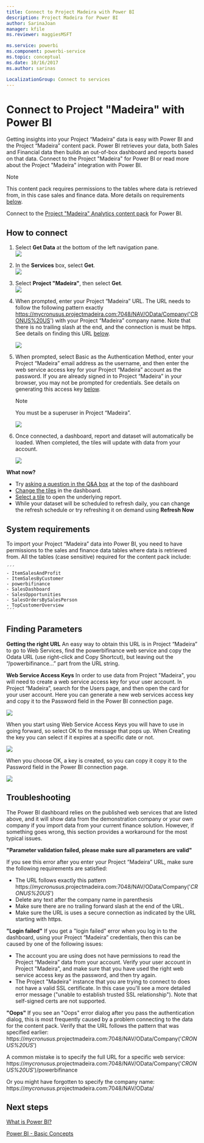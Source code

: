 ```yaml
---
title: Connect to Project Madeira with Power BI
description: Project Madeira for Power BI
author: SarinaJoan
manager: kfile
ms.reviewer: maggiesMSFT

ms.service: powerbi
ms.component: powerbi-service
ms.topic: conceptual
ms.date: 10/16/2017
ms.author: sarinas

LocalizationGroup: Connect to services
---
```

# Connect to Project "Madeira" with Power BI
Getting insights into your Project “Madeira” data is easy with Power BI and the Project “Madeira” content pack. Power BI retrieves your data, both Sales and Financial data then builds an out-of-box dashboard and reports based on that data.
Connect to the Project "Madeira" for Power BI or read more about the Project "Madeira" integration with Power BI.

>[!NOTE]
>This content pack requires permissions to the tables where data is retrieved from, in this case sales and finance data. More details on requirements [below](#Requirements).

Connect to the [Project "Madeira" Analytics content pack](https://app.powerbi.com/getdata/services/project-madeira) for Power BI.

## How to connect
1. Select **Get Data** at the bottom of the left navigation pane.  
    ![](media/service-connect-to-project-madeira/getdata.png)
2. In the **Services** box, select **Get**.  
    ![](media/service-connect-to-project-madeira/services.png)
3. Select **Project "Madeira"**, then select **Get**.  
    ![](media/service-connect-to-project-madeira/projectmadeira.png)
4. When prompted, enter your Project “Madeira” URL. The URL needs to follow the following pattern exactly <https://mycronusus.projectmadeira.com:7048/NAV/OData/Company('CRONUS%20US>') with your Project “Madeira” company name. Note that there is no trailing slash at the end, and the connection is must be https. See details on finding this URL [below](#FindingParams).  
   
    ![](media/service-connect-to-project-madeira/params.png)
5. When prompted, select Basic as the Authentication Method, enter your Project “Madeira” email address as the username, and then enter the web service access key for your Project “Madeira” account as the password. If you are already signed in to Project “Madeira” in your browser, you may not be prompted for credentials. See details on generating this access key [below](#FindingParams).  
   
    >[!NOTE]
    >You must be a superuser in Project “Madeira”.
   
   ![](media/service-connect-to-project-madeira/creds.png)
6. Once connected, a dashboard, report and dataset will automatically be loaded. When completed, the tiles will update with data from your account.  
   
    ![](media/service-connect-to-project-madeira/dashboard.png)

**What now?**

* Try [asking a question in the Q&A box](consumer/end-user-q-and-a.md) at the top of the dashboard
* [Change the tiles](service-dashboard-edit-tile.md) in the dashboard.
* [Select a tile](consumer/end-user-tiles.md) to open the underlying report.
* While your dataset will be scheduled to refresh daily, you can change the refresh schedule or try refreshing it on demand using **Refresh Now**

<a name="Requirements"></a>

## System requirements
To import your Project “Madeira” data into Power BI, you need to have permissions to the sales and finance data tables where data is retrieved from. All the tables (case sensitive) required for the content pack include:  
 
    ´´´ 
    - ItemSalesAndProfit  
    - ItemSalesByCustomer  
    - powerbifinance  
    - SalesDashboard  
    - SalesOpportunities  
    - SalesOrdersBySalesPerson  
    - TopCustomerOverview  
    ´´´ 

<a name="FindingParams"></a>

## Finding Parameters
**Getting the right URL**
An easy way to obtain this URL is in Project “Madeira” to go to Web Services, find the powerbifinance web service and copy the Odata URL (use right-click and Copy Shortcut), but leaving out the “/powerbifinance…” part from the URL string.

**Web Service Access Keys**
In order to use data from Project "Madeira", you will need to create a web service access key for your user account. In Project “Madeira”, search for the Users page, and then open the card for your user account. Here you can generate a new web services access key and copy it to the Password field in the Power BI connection page.

![](media/service-connect-to-project-madeira/accesskey.png)

When you start using Web Service Access Keys you will have to use in going forward, so select OK to the message that pops up.
When Creating the key you can select if it expires at a specific date or not.

![](media/service-connect-to-project-madeira/accesskey2.png)

When you choose OK, a key is created, so you can copy it copy it to the Password field in the Power BI connection page.

![](media/service-connect-to-project-madeira/accesskey3.png)

## Troubleshooting
The Power BI dashboard relies on the published web services that are listed above, and it will show data from the demonstration company or your own company if you import data from your current finance solution. However, if something goes wrong, this section provides a workaround for the most typical issues.

**"Parameter validation failed, please make sure all parameters are valid"**

If you see this error after you enter your Project “Madeira” URL, make sure the following requirements are satisfied:  

- The URL follows exactly this pattern https://*mycronusus*.projectmadeira.com:7048/NAV/OData/Company('<em>CRONUS%20US</em>')  
- Delete any text after the company name in parenthesis  
- Make sure there are no trailing forward slash at the end of the URL.  
- Make sure the URL is uses a secure connection as indicated by the URL starting with https.  

**"Login failed"**
If you get a "login failed" error when you log in to the dashboard, using your Project “Madeira” credentials, then this can be caused by one of the following issues:  

   - The account you are using does not have permissions to read the Project “Madeira” data from your account. Verify your user account in Project "Madeira", and make sure that you have used the right web service access key as the password, and then try again.  
   - The Project "Madeira" instance that you are trying to connect to does not have a valid SSL certificate. In this case you'll see a more detailed error message ("unable to establish trusted SSL relationship"). Note that self-signed certs are not supported.  

**"Oops"**
If you see an "Oops" error dialog after you pass the authentication dialog, this is most frequently caused by a problem connecting to the data for the content pack. Verify that the URL follows the pattern that was specified earlier:  
    https://*mycronusus*.projectmadeira.com:7048/NAV/OData/Company('<em>CRONUS%20US</em>')

A common mistake is to specify the full URL for a specific web service:  
    https://*mycronusus*.projectmadeira.com:7048/NAV/OData/Company('<em>CRONUS%20US</em>')/powerbifinance

Or you might have forgotten to specify the company name:   
    https://<em>mycronusus</em>.projectmadeira.com:7048/NAV/OData/

## Next steps
[What is Power BI?](power-bi-overview.md)

[Power BI - Basic Concepts](consumer/end-user-basic-concepts.md)

